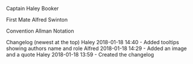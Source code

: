 Captain
Haley Booker

First Mate
Alfred Swinton

Convention
Allman Notation

Changelog (newest at the top)
Haley  2018-01-18 14:40 - Added tooltips showing authors name and role
Alfred 2018-01-18 14:29 - Added an image and a quote
Haley 2018-01-18 13:59 - Created the changelog
